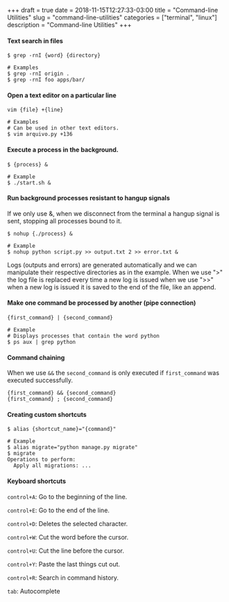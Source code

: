 +++ 
draft = true
date = 2018-11-15T12:27:33-03:00
title = "Command-line Utilities"
slug = "command-line-utilities"
categories = ["terminal", "linux"]
description = "Command-line Utilities"
+++

#### Text search in files

```
$ grep -rnI {word} {directory}

# Examples
$ grep -rnI origin .
$ grep -rnI foo apps/bar/
```

#### Open a text editor on a particular line

```
vim {file} +{line}

# Examples
# Can be used in other text editors.
$ vim arquivo.py +136
```

#### Execute a process in the background.

```
$ {process} &

# Example
$ ./start.sh &
```

#### Run background processes resistant to hangup signals

If we only use &, when we disconnect from the terminal a hangup signal is sent, stopping all processes bound to it.

```
$ nohup {./process} &

# Example
$ nohup python script.py >> output.txt 2 >> error.txt &
```

Logs (outputs and errors) are generated automatically and we can manipulate their respective directories as in the example. When we use ">" the log file is replaced every time a new log is issued when we use ">>" when a new log is issued it is saved to the end of the file, like an append.

#### Make one command be processed by another (pipe connection)

```
{first_command} | {second_command}

# Example
# Displays processes that contain the word python
$ ps aux | grep python
```

#### Command chaining

When we use `&&` the `second_command` is only executed if `first_command` was
executed successfully.

```
{first_command} && {second_command}
{first_command} ; {second_command}
```

#### Creating custom shortcuts

```
$ alias {shortcut_name}="{command}"

# Example
$ alias migrate="python manage.py migrate"
$ migrate
Operations to perform:
  Apply all migrations: ...
```

#### Keyboard shortcuts

`control+A`: Go to the beginning of the line.

`control+E`: Go to the end of the line.

`control+D`: Deletes the selected character.

`control+W`: Cut the word before the cursor.

`control+U`: Cut the line before the cursor.

`control+Y`: Paste the last things cut out.

`control+R`: Search in command history.

`tab`: Autocomplete
